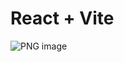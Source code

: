 # React + Vite


![PNG image](https://github.com/user-attachments/assets/a4ab1252-987a-415f-bad7-649909149bb0)
